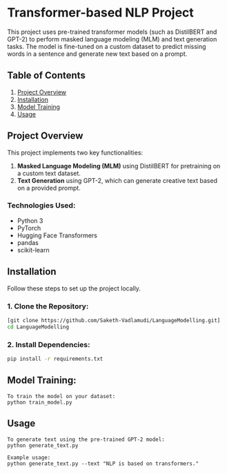# Transformer-based NLP Project
 
This project uses pre-trained transformer models (such as DistilBERT and GPT-2) to perform masked language modeling (MLM) and text generation tasks. The model is fine-tuned on a custom dataset to predict missing words in a sentence and generate new text based on a prompt.

## Table of Contents
1. [Project Overview](#project-overview)
2. [Installation](#installation)
3. [Model Training](#model-training)
4. [Usage](#usage)

## Project Overview

This project implements two key functionalities:
1. **Masked Language Modeling (MLM)** using DistilBERT for pretraining on a custom text dataset.
2. **Text Generation** using GPT-2, which can generate creative text based on a provided prompt.

### Technologies Used:
- Python 3
- PyTorch
- Hugging Face Transformers
- pandas
- scikit-learn

## Installation

Follow these steps to set up the project locally.

### 1. Clone the Repository:
```bash
[git clone https://github.com/Saketh-Vadlamudi/LanguageModelling.git]
cd LanguageModelling
```
### 2. Install Dependencies:
```bash
pip install -r requirements.txt
```


## Model Training:
```
To train the model on your dataset:
python train_model.py
```

## Usage
```
To generate text using the pre-trained GPT-2 model:
python generate_text.py

Example usage:
python generate_text.py --text "NLP is based on transformers."
```
